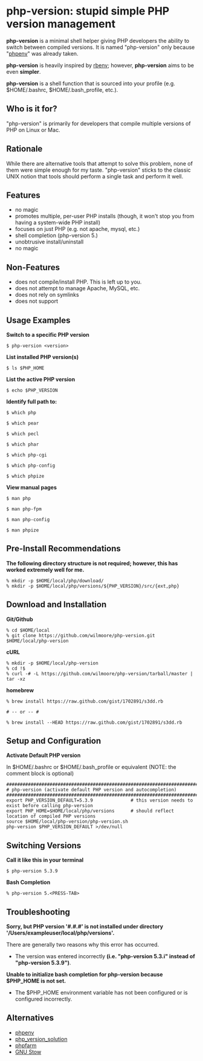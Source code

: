 php-version: stupid simple PHP version management
=================================================


**php-version** is a minimal shell helper giving PHP developers the ability to switch between compiled versions. It is
named "php-version" only because "[phpenv](https://github.com/CHH/phpenv)" was already taken.

**php-version** is heavily inspired by [rbenv](https://github.com/sstephenson/rbenv); however, **php-version** aims to
be even **simpler**. 

**php-version** is a shell function that is sourced into your profile (e.g. $HOME/.bashrc, $HOME/.bash_profile, etc.).


Who is it for?
---------------------------

"php-version" is primarily for developers that compile multiple versions of PHP on Linux or Mac.


Rationale
---------------------------

While there are alternative tools that attempt to solve this problem, none of them were simple enough for my taste.
"php-version" sticks to the classic UNIX notion that tools should perform a single task and perform it well.


Features
---------------------------

-   no magic
-   promotes multiple, per-user PHP installs (though, it won't stop you from having a system-wide PHP install)
-   focuses on just PHP (e.g. not apache, mysql, etc.)
-   shell completion (php-version 5.<PRESS-TAB>)
-   unobtrusive install/uninstall
-   no magic


Non-Features
---------------------------

-   does not compile/install PHP. This is left up to you.
-   does not attempt to manage Apache, MySQL, etc.
-   does not rely on symlinks
-   does not support 


Usage Examples
---------------------------

**Switch to a specific PHP version**

    $ php-version <version>

**List installed PHP version(s)**

    $ ls $PHP_HOME

**List the active PHP version**

    $ echo $PHP_VERSION

**Identify full path to:**

    $ which php

    $ which pear

    $ which pecl

    $ which phar

    $ which php-cgi

    $ which php-config

    $ which phpize

**View manual pages**

    $ man php

    $ man php-fpm

    $ man php-config

    $ man phpize


Pre-Install Recommendations
---------------------------

**The following directory structure is not required; however, this has worked extremely well for me.**

    % mkdir -p $HOME/local/php/download/
    % mkdir -p $HOME/local/php/versions/${PHP_VERSION}/src/{ext,php}


Download and Installation
---------------------------

**Git/Github**

    % cd $HOME/local
    % git clone https://github.com/wilmoore/php-version.git $HOME/local/php-version

**cURL**

    % mkdir -p $HOME/local/php-version
    % cd !$
    % curl -# -L https://github.com/wilmoore/php-version/tarball/master | tar -xz

**homebrew**

    % brew install https://raw.github.com/gist/1702891/s3dd.rb

    # -- or -- #

    % brew install --HEAD https://raw.github.com/gist/1702891/s3dd.rb


Setup and Configuration
---------------------------

**Activate Default PHP version**

In $HOME/.bashrc or $HOME/.bash_profile or equivalent (NOTE: the comment block is optional)

    ########################################################################################
    # php-version (activate default PHP version and autocompletion)
    ########################################################################################
    export PHP_VERSION_DEFAULT=5.3.9              # this version needs to exist before calling php-version
    export PHP_HOME=$HOME/local/php/versions      # should reflect location of compiled PHP versions
    source $HOME/local/php-version/php-version.sh
    php-version $PHP_VERSION_DEFAULT >/dev/null


Switching Versions
---------------------------

**Call it like this in your terminal**

    $ php-version 5.3.9

**Bash Completion**

    % php-version 5.<PRESS-TAB>


Troubleshooting
---------------------------

**Sorry, but PHP version '#.#.#' is not installed under directory '/Users/exampleuser/local/php/versions'.**

There are generally two reasons why this error has occurred.

-   The version was entered incorrectly **(i.e. "php-version 5.3.i" instead of "php-version 5.3.9")**.


**Unable to initialize bash completion for php-version because $PHP_HOME is not set.**

-   The $PHP_HOME environment variable has not been configured or is configured incorrectly.


Alternatives
---------------------------

-   [phpenv](https://github.com/CHH/phpenv)
-   [php_version_solution](https://github.com/convissor/php_version_solution)
-   [phpfarm](http://sourceforge.net/p/phpfarm/wiki/Home/)
-   [GNU Stow](http://www.gnu.org/s/stow/)

